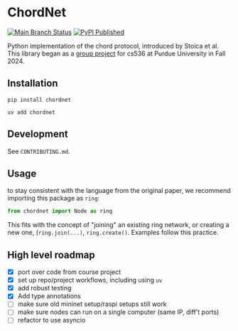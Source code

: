 # ChordNet
[![Main Branch Status](https://github.com/jacklowrie/chordnet/actions/workflows/main.yml/badge.svg)](https://github.com/jacklowrie/chordnet/actions/workflows/main.yml)
[![PyPI Published](https://github.com/jacklowrie/chordnet/actions/workflows/publish.yml/badge.svg)](https://github.com/jacklowrie/chordnet/actions/workflows/publish.yml)

Python implementation of the chord protocol, introduced by Stoica et al.
This library began as a [group project](https://github.com/jacklowrie/chord) for cs536 at Purdue University in
Fall 2024.

## Installation
`pip install chordnet`

`uv add chordnet`

## Development
See `CONTRIBUTING.md`.

## Usage
to stay consistent with the language from the original paper, we recommend
importing this package as `ring`:
```python
from chordnet import Node as ring
```
This fits with the concept of "joining" an existing ring network, or creating a
new one, (`ring.join(...)`, `ring.create()`.
Examples follow this practice.

## High level roadmap
- [x] port over code from course project
- [x] set up repo/project workflows, including using `uv`
- [x] add robust testing
- [x] Add type annotations
- [ ] make sure old mininet setup/raspi setups still work
- [ ] make sure nodes can run on a single computer (same IP, diff't ports)
- [ ] refactor to use asyncio
